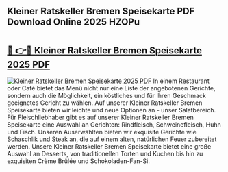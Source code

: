 ## Kleiner Ratskeller Bremen Speisekarte PDF Download Online 2025 HZOPu

# <h2><a href="http://gccivf.nevu.top/?p=Kleiner+Ratskeller+Bremen+Speisekarte">🔗 👉🔴 Kleiner Ratskeller Bremen Speisekarte 2025 PDF</a></h2>

[![Kleiner Ratskeller Bremen Speisekarte 2025 PDF](https://i.imgur.com/dBaPXMq.png)](http://gccivf.nevu.top/?p=Kleiner+Ratskeller+Bremen+Speisekarte)
In einem Restaurant oder Café bietet das Menü nicht nur eine Liste der angebotenen Gerichte, sondern auch die Möglichkeit, ein köstliches und für Ihren Geschmack geeignetes Gericht zu wählen. Auf unserer Kleiner Ratskeller Bremen Speisekarte bieten wir leichte und neue Optionen an - unser Salatbereich. Für Fleischliebhaber gibt es auf unserer Kleiner Ratskeller Bremen Speisekarte eine Auswahl an Gerichten: Rindfleisch, Schweinefleisch, Huhn und Fisch. Unseren Auserwählten bieten wir exquisite Gerichte wie Schaschlik und Steak an, die auf einem alten, natürlichen Feuer zubereitet werden. Unsere Kleiner Ratskeller Bremen Speisekarte bietet eine große Auswahl an Desserts, von traditionellen Torten und Kuchen bis hin zu exquisiten Crème Brûlée und Schokoladen-Fan-Si.
